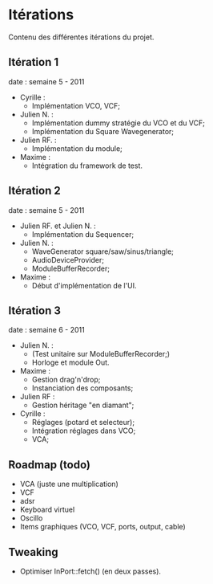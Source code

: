 Itérations
==========

Contenu des différentes itérations du projet.

Itération 1
-----------
date : semaine 5 - 2011

- Cyrille :
    - Implémentation VCO, VCF;
- Julien N. :
    - Implémentation dummy stratégie du VCO et du VCF;
    - Implémentation du Square Wavegenerator;
- Julien RF. :
    - Implémentation du module;
- Maxime :
    - Intégration du framework de test.

Itération 2
-----------
date : semaine 5 - 2011

- Julien RF. et Julien N. :
    - Implémentation du Sequencer;
- Julien N. :
    - WaveGenerator square/saw/sinus/triangle;
    - AudioDeviceProvider;
    - ModuleBufferRecorder;
- Maxime :
    - Début d'implémentation de l'UI.

Itération 3
-----------
date : semaine 6 - 2011

- Julien N. :
    - (Test unitaire sur ModuleBufferRecorder;)
    - Horloge et module Out.
- Maxime :
    - Gestion drag'n'drop;
    - Instanciation des composants;
- Julien RF :
    - Gestion héritage "en diamant";
- Cyrille :
    - Réglages (potard et selecteur);
    - Intégration réglages dans VCO;
    - VCA;

Roadmap (todo)
---------
- VCA (juste une multiplication)
- VCF
- adsr
- Keyboard virtuel
- Oscillo
- Items graphiques (VCO, VCF, ports, output, cable)

Tweaking
----------
- Optimiser InPort::fetch() (en deux passes).